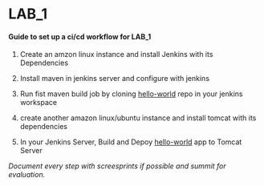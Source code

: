 # LAB_1

#### Guide to set up a ci/cd workflow for LAB_1

1) Create an amzon linux instance and install Jenkins with its Dependencies

2) Install maven in jenkins server and configure with jenkins

3) Run fist maven build job by cloning [hello-world](https://github.com/ValaxyTechDevops/hello-world.git) repo in your jenkins workspace

4) create another amazon linux/ubuntu instance and install tomcat with its dependencies  

5) In your Jenkins Server, Build and Depoy [hello-world](https://github.com/ValaxyTechDevops/hello-world.git) app to Tomcat Server 





*Document every step with screesprints if possible and summit for evaluation.* 
